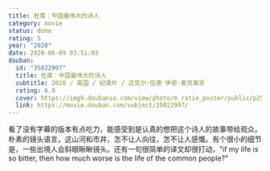```yaml
---
title: 杜甫：中国最伟大的诗人
category: movie
status: done
rating: 5
year: "2020"
date: 2020-06-09 03:51:03
douban:
  id: "35022997"
  title: 杜甫：中国最伟大的诗人
  subtitle: 2020 / 英国 / 纪录片 / 迈克尔·伍德 伊恩·麦克莱恩
  rating: 6.9
  cover: https://img9.doubanio.com/view/photo/m_ratio_poster/public/p2599884614.jpg
  link: https://movie.douban.com/subject/35022997/
---
```


看了没有字幕的版本有点吃力，能感受到是认真的想把这个诗人的故事带给观众。朴素的镜头语言，这山河和市井，怎不让人向往，怎不让人感慨。有个很小的细节是，一些出境人会斜眼瞅瞅镜头。还有一句很简单的译文却很打动，"if my life is so bitter,
then how much worse is the life of the common people?"